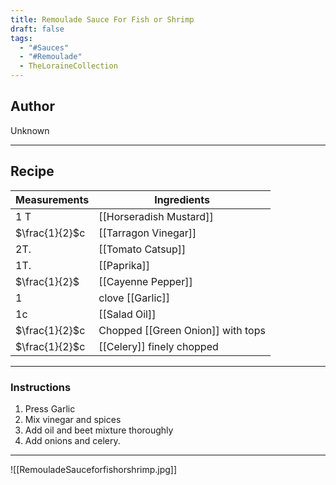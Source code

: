 ```yaml
---
title: Remoulade Sauce For Fish or Shrimp
draft: false
tags:
  - "#Sauces"
  - "#Remoulade"
  - TheLoraineCollection
---
```

## Author
Unknown
___
## Recipe

| Measurements   | Ingredients                       |
| :------------- | --------------------------------- |
| 1 T            | [[Horseradish Mustard]]           |
| $\frac{1}{2}$c | [[Tarragon Vinegar]]              |
| 2T.            | [[Tomato Catsup]]                 |
| 1T.            | [[Paprika]]                       |
| $\frac{1}{2}$  | [[Cayenne Pepper]]                |
| 1              | clove [[Garlic]]                  |
| 1c             | [[Salad Oil]]                     |
| $\frac{1}{2}$c | Chopped [[Green Onion]] with tops |
| $\frac{1}{2}$c | [[Celery]] finely chopped         |
___
### Instructions
1. Press Garlic
2. Mix vinegar and spices
3. Add oil and beet mixture thoroughly
4. Add onions and celery.
___
![[RemouladeSauceforfishorshrimp.jpg]]